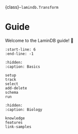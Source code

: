 {class}`~lamindb.Transform`

# Guide

Welcome to the LaminDB guide! 👋

```{include} ../../README.md
:start-line: 6
:end-line: -1
```

```{toctree}
:hidden:
:caption: Basics

setup
track
select
add-delete
schema
run
```

```{toctree}
:hidden:
:caption: Biology

knowledge
features
link-samples
```
